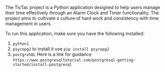The TicTac project is a Python application designed to help users manage their time effectively through an Alarm Clock and Timer functionality. The project aims to cultivate a culture of hard work and consistency with time management in users.

To run this application, make sure you have the following installed:
1. `python1`
2. `psycopg2` to install it use `pip install psycopg2`
3. `postgreSQL` Here is a link for guidance `https://www.postgresqltutorial.com/postgresql-getting-started/install-postgresql`
